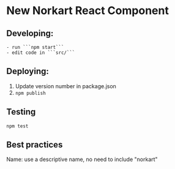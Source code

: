 New Norkart React Component
===========================

Developing:
-----------
    - run ```npm start```
    - edit code in ```src/```

Deploying:
----------
1. Update version number in package.json
2. ```npm publish```

Testing
-------
```npm test```


Best practices
--------------

Name: use a descriptive name, no need to include "norkart"
